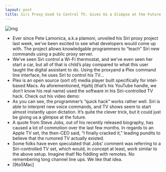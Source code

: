 ```yaml
---
layout: post
title: Siri Proxy Used to Control TV, Gives Us a Glimpse at the Future
---
```

![img](http://media.idownloadblog.com/wp-content/uploads/2011/11/siri-apple-tv.jpg)
* Ever since Pete Lamonica, a.k.a plamoni, unveiled his Siri proxy project last week, we’ve been excited to see what developers would come up with. The project allows knowledgable programmers to “teach” Siri new commands using a public proxy server.
* We’ve seen Siri control a Wi-Fi thermostat, and we’ve even seen her start a car, but all of that is child’s play compared to what this user taught the digital assistant to do. Using the proxyand a Plex command line interface, he uses Siri to control his TV…
* Plex is an open source (sort of) media player built specifically for intel-based Macs. As aforementioned, Hjaltij (that’s his YouTube handle, we don’t know his real name) used the software in his Siri-controlled TV hack. Check out his video demo:
* As you can see, the programmer’s “quick hack” works rather well. Siri is able to interpret new voice commands, and TV shows seem to start almost instantly upon dictation. It’s quite the clever trick, but it could just be giving us a glimpse at the future.
* A quote from Steve Jobs, out of his recently released biography, has caused a lot of commotion over the last few months. In regards to an Apple TV set, the then-CEO said, “I finally cracked it,” leading pundits to believe that the rumored TV actually existed.
* Some folks have even speculated that Jobs’ comment was referring to a Siri-controlled TV set, which would, in concept at least, work similar to the above setup. Imagine that! No fiddling with remotes. No remembering long channel line ups. We like that idea.
* [9to5Mac]

